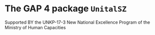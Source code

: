 The GAP 4 package `UnitalSZ`
============================

Supported BY the UNKP-17-3 New National Excellence Program of the Ministry of
Human Capacities
